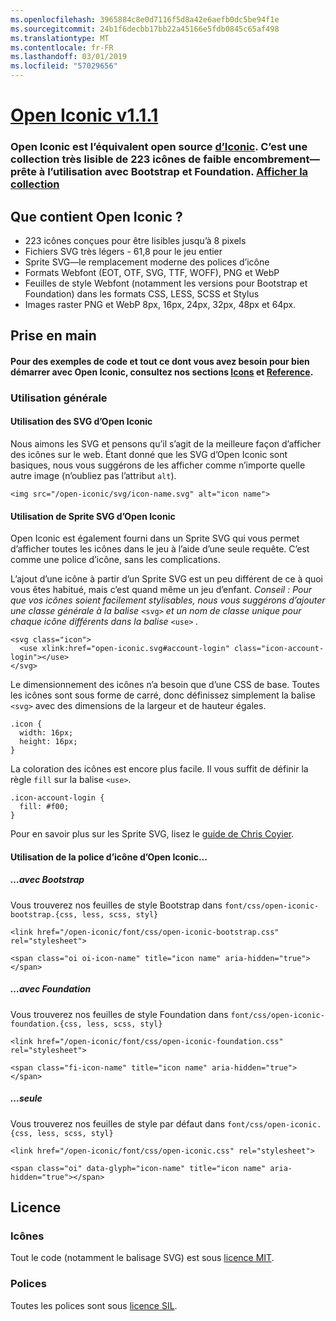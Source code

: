 ```yaml
---
ms.openlocfilehash: 3965884c8e0d7116f5d8a42e6aefb0dc5be94f1e
ms.sourcegitcommit: 24b1f6decbb17bb22a45166e5fdb0845c65af498
ms.translationtype: MT
ms.contentlocale: fr-FR
ms.lasthandoff: 03/01/2019
ms.locfileid: "57029656"
---
```

<a name="open-iconic-v111httpuseiconiccomopen"></a>[Open Iconic v1.1.1](http://useiconic.com/open)
===========

### <a name="open-iconic-is-the-open-source-sibling-of-iconichttpuseiconiccom-it-is-a-hyper-legible-collection-of-223-icons-with-a-tiny-footprintmdashready-to-use-with-bootstrap-and-foundation-view-the-collectionhttpuseiconiccomopenicons"></a>Open Iconic est l’équivalent open source [d’Iconic](http://useiconic.com). C’est une collection très lisible de 223 icônes de faible encombrement&mdash;prête à l’utilisation avec Bootstrap et Foundation. [Afficher la collection](http://useiconic.com/open#icons)



## <a name="whats-in-open-iconic"></a>Que contient Open Iconic ?

* 223 icônes conçues pour être lisibles jusqu’à 8 pixels
* Fichiers SVG très légers - 61,8 pour le jeu entier 
* Sprite SVG&mdash;le remplacement moderne des polices d’icône
* Formats Webfont (EOT, OTF, SVG, TTF, WOFF), PNG et WebP
* Feuilles de style Webfont (notamment les versions pour Bootstrap et Foundation) dans les formats CSS, LESS, SCSS et Stylus
* Images raster PNG et WebP 8px, 16px, 24px, 32px, 48px et 64px.


## <a name="getting-started"></a>Prise en main

#### <a name="for-code-samples-and-everything-else-you-need-to-get-started-with-open-iconic-check-out-our-iconshttpuseiconiccomopenicons-and-referencehttpuseiconiccomopenreference-sections"></a>Pour des exemples de code et tout ce dont vous avez besoin pour bien démarrer avec Open Iconic, consultez nos sections [Icons](http://useiconic.com/open#icons) et [Reference](http://useiconic.com/open#reference).

### <a name="general-usage"></a>Utilisation générale

#### <a name="using-open-iconics-svgs"></a>Utilisation des SVG d’Open Iconic

Nous aimons les SVG et pensons qu’il s’agit de la meilleure façon d’afficher des icônes sur le web. Étant donné que les SVG d’Open Iconic sont basiques, nous vous suggérons de les afficher comme n’importe quelle autre image (n’oubliez pas l’attribut `alt`).

```
<img src="/open-iconic/svg/icon-name.svg" alt="icon name">
```

#### <a name="using-open-iconics-svg-sprite"></a>Utilisation de Sprite SVG d’Open Iconic

Open Iconic est également fourni dans un Sprite SVG qui vous permet d’afficher toutes les icônes dans le jeu à l’aide d’une seule requête. C’est comme une police d’icône, sans les complications.

L’ajout d’une icône à partir d’un Sprite SVG est un peu différent de ce à quoi vous êtes habitué, mais c’est quand même un jeu d’enfant. *Conseil : Pour que vos icônes soient facilement stylisables, nous vous suggérons d’ajouter une classe générale à la balise* `<svg>` *et un nom de classe unique pour chaque icône différents dans la balise* `<use>` *.*  

```
<svg class="icon">
  <use xlink:href="open-iconic.svg#account-login" class="icon-account-login"></use>
</svg>
```

Le dimensionnement des icônes n’a besoin que d’une CSS de base. Toutes les icônes sont sous forme de carré, donc définissez simplement la balise `<svg>` avec des dimensions de la largeur et de hauteur égales.

```
.icon {
  width: 16px;
  height: 16px;
}
```

La coloration des icônes est encore plus facile. Il vous suffit de définir la règle `fill` sur la balise `<use>`.

```
.icon-account-login {
  fill: #f00;
}
```

Pour en savoir plus sur les Sprite SVG, lisez le [guide de Chris Coyier](http://css-tricks.com/svg-sprites-use-better-icon-fonts/).

#### <a name="using-open-iconics-icon-font"></a>Utilisation de la police d’icône d’Open Iconic...


##### <a name="with-bootstrap"></a>…avec Bootstrap

Vous trouverez nos feuilles de style Bootstrap dans `font/css/open-iconic-bootstrap.{css, less, scss, styl}`


```
<link href="/open-iconic/font/css/open-iconic-bootstrap.css" rel="stylesheet">
```


```
<span class="oi oi-icon-name" title="icon name" aria-hidden="true"></span>
```

##### <a name="with-foundation"></a>…avec Foundation

Vous trouverez nos feuilles de style Foundation dans `font/css/open-iconic-foundation.{css, less, scss, styl}`

```
<link href="/open-iconic/font/css/open-iconic-foundation.css" rel="stylesheet">
```


```
<span class="fi-icon-name" title="icon name" aria-hidden="true"></span>
```

##### <a name="on-its-own"></a>…seule

Vous trouverez nos feuilles de style par défaut dans `font/css/open-iconic.{css, less, scss, styl}`

```
<link href="/open-iconic/font/css/open-iconic.css" rel="stylesheet">
```

```
<span class="oi" data-glyph="icon-name" title="icon name" aria-hidden="true"></span>
```


## <a name="license"></a>Licence

### <a name="icons"></a>Icônes

Tout le code (notamment le balisage SVG) est sous [licence MIT](http://opensource.org/licenses/MIT).

### <a name="fonts"></a>Polices

Toutes les polices sont sous [licence SIL](http://scripts.sil.org/cms/scripts/page.php?item_id=OFL_web).
